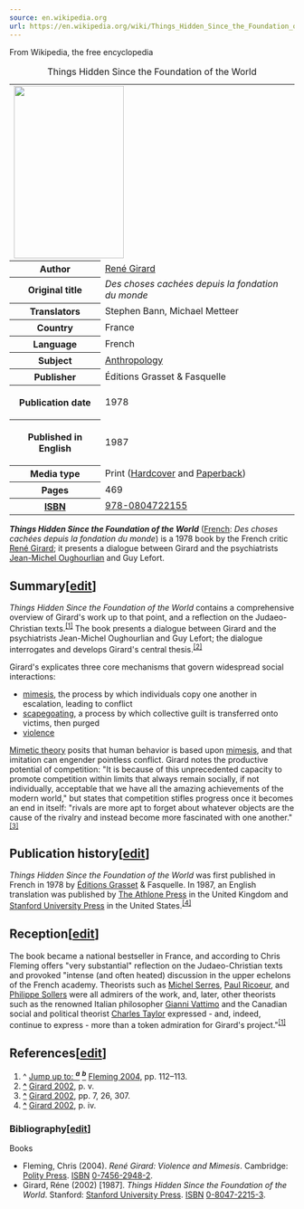 ```yaml
---
source: en.wikipedia.org
url: https://en.wikipedia.org/wiki/Things_Hidden_Since_the_Foundation_of_the_World
---
```


From Wikipedia, the free encyclopedia

<table><caption>Things Hidden Since the Foundation of the World<span title="ctx_ver=Z39.88-2004&amp;rft_val_fmt=info%3Aofi%2Ffmt%3Akev%3Amtx%3Abook&amp;rft.genre=book&amp;rft.btitle=Things+Hidden+Since+the+Foundation+of+the+World&amp;rft.author=%5B%5BRen%C3%A9+Girard%5D%5D&amp;rft.date=1978&amp;rft.pub=%C3%89ditions+Grasset+%26+Fasquelle&amp;rft.pages=469"></span></caption><tbody><tr><td colspan="2"><span typeof="mw:File/Frameless"><a href="https://en.wikipedia.org/wiki/File:Things_Hidden_Since_the_Foundation_of_the_World_(French_edition).jpg"><img src="https://upload.wikimedia.org/wikipedia/en/0/0f/Things_Hidden_Since_the_Foundation_of_the_World_%28French_edition%29.jpg" decoding="async" width="194" height="305" data-file-width="194" data-file-height="305"></a></span></td></tr><tr><th scope="row">Author</th><td><a href="https://en.wikipedia.org/wiki/Ren%C3%A9_Girard" title="René Girard">René Girard</a></td></tr><tr><th scope="row">Original&nbsp;title</th><td><i>Des choses cachées depuis la fondation du monde</i></td></tr><tr><th scope="row">Translators</th><td>Stephen Bann, Michael Metteer</td></tr><tr><th scope="row">Country</th><td>France</td></tr><tr><th scope="row">Language</th><td>French</td></tr><tr><th scope="row">Subject</th><td><a href="https://en.wikipedia.org/wiki/Anthropology" title="Anthropology">Anthropology</a></td></tr><tr><th scope="row">Publisher</th><td>Éditions Grasset &amp; Fasquelle</td></tr><tr><th scope="row"><p>Publication date</p></th><td>1978</td></tr><tr><th scope="row"><p>Published&nbsp;in English</p></th><td>1987</td></tr><tr><th scope="row">Media&nbsp;type</th><td>Print (<a href="https://en.wikipedia.org/wiki/Hardcover" title="Hardcover">Hardcover</a> and <a href="https://en.wikipedia.org/wiki/Paperback" title="Paperback">Paperback</a>)</td></tr><tr><th scope="row">Pages</th><td>469</td></tr><tr><th scope="row"><a href="https://en.wikipedia.org/wiki/ISBN_(identifier)" title="ISBN (identifier)">ISBN</a></th><td><a href="https://en.wikipedia.org/wiki/Special:BookSources/978-0804722155" title="Special:BookSources/978-0804722155">978-0804722155</a></td></tr></tbody></table>

_**Things Hidden Since the Foundation of the World**_ ([French](https://en.wikipedia.org/wiki/French_language "French language"): _Des choses cachées depuis la fondation du monde_) is a 1978 book by the French critic [René Girard](https://en.wikipedia.org/wiki/Ren%C3%A9_Girard "René Girard"); it presents a dialogue between Girard and the psychiatrists [Jean-Michel Oughourlian](https://en.wikipedia.org/wiki/Jean-Michel_Oughourlian "Jean-Michel Oughourlian") and Guy Lefort.

## Summary\[[edit](https://en.wikipedia.org/w/index.php?title=Things_Hidden_Since_the_Foundation_of_the_World&action=edit&section=1 "Edit section: Summary")\]

_Things Hidden Since the Foundation of the World_ contains a comprehensive overview of Girard's work up to that point, and a reflection on the Judaeo-Christian texts.<sup id="cite_ref-FOOTNOTEFleming2004112–113_1-0"><a href="https://en.wikipedia.org/wiki/Things_Hidden_Since_the_Foundation_of_the_World#cite_note-FOOTNOTEFleming2004112%E2%80%93113-1">[1]</a></sup> The book presents a dialogue between Girard and the psychiatrists Jean-Michel Oughourlian and Guy Lefort; the dialogue interrogates and develops Girard's central thesis.<sup id="cite_ref-FOOTNOTEGirard2002v_2-0"><a href="https://en.wikipedia.org/wiki/Things_Hidden_Since_the_Foundation_of_the_World#cite_note-FOOTNOTEGirard2002v-2">[2]</a></sup>

Girard's explicates three core mechanisms that govern widespread social interactions:

-   [mimesis](https://en.wikipedia.org/wiki/Mimesis "Mimesis"), the process by which individuals copy one another in escalation, leading to conflict
-   [scapegoating](https://en.wikipedia.org/wiki/Scapegoating "Scapegoating"), a process by which collective guilt is transferred onto victims, then purged
-   [violence](https://en.wikipedia.org/wiki/Violence "Violence")

[Mimetic theory](https://en.wikipedia.org/wiki/Ren%C3%A9_Girard#Mimetic_desire "René Girard") posits that human behavior is based upon [mimesis](https://en.wikipedia.org/wiki/Mimesis "Mimesis"), and that imitation can engender pointless conflict. Girard notes the productive potential of competition: "It is because of this unprecedented capacity to promote competition within limits that always remain socially, if not individually, acceptable that we have all the amazing achievements of the modern world," but states that competition stifles progress once it becomes an end in itself: "rivals are more apt to forget about whatever objects are the cause of the rivalry and instead become more fascinated with one another."<sup id="cite_ref-FOOTNOTEGirard20027,_26,_307_3-0"><a href="https://en.wikipedia.org/wiki/Things_Hidden_Since_the_Foundation_of_the_World#cite_note-FOOTNOTEGirard20027,_26,_307-3">[3]</a></sup>

## Publication history\[[edit](https://en.wikipedia.org/w/index.php?title=Things_Hidden_Since_the_Foundation_of_the_World&action=edit&section=2 "Edit section: Publication history")\]

_Things Hidden Since the Foundation of the World_ was first published in French in 1978 by [Éditions Grasset](https://en.wikipedia.org/wiki/%C3%89ditions_Grasset "Éditions Grasset") & Fasquelle. In 1987, an English translation was published by [The Athlone Press](https://en.wikipedia.org/wiki/The_Athlone_Press "The Athlone Press") in the United Kingdom and [Stanford University Press](https://en.wikipedia.org/wiki/Stanford_University_Press "Stanford University Press") in the United States.<sup id="cite_ref-FOOTNOTEGirard2002iv_4-0"><a href="https://en.wikipedia.org/wiki/Things_Hidden_Since_the_Foundation_of_the_World#cite_note-FOOTNOTEGirard2002iv-4">[4]</a></sup>

## Reception\[[edit](https://en.wikipedia.org/w/index.php?title=Things_Hidden_Since_the_Foundation_of_the_World&action=edit&section=3 "Edit section: Reception")\]

The book became a national bestseller in France, and according to Chris Fleming offers "very substantial" reflection on the Judaeo-Christian texts and provoked "intense (and often heated) discussion in the upper echelons of the French academy. Theorists such as [Michel Serres](https://en.wikipedia.org/wiki/Michel_Serres "Michel Serres"), [Paul Ricoeur](https://en.wikipedia.org/wiki/Paul_Ric%C5%93ur "Paul Ricœur"), and [Philippe Sollers](https://en.wikipedia.org/wiki/Philippe_Sollers "Philippe Sollers") were all admirers of the work, and, later, other theorists such as the renowned Italian philosopher [Gianni Vattimo](https://en.wikipedia.org/wiki/Gianni_Vattimo "Gianni Vattimo") and the Canadian social and political theorist [Charles Taylor](https://en.wikipedia.org/wiki/Charles_Taylor_(philosopher) "Charles Taylor (philosopher)") expressed - and, indeed, continue to express - more than a token admiration for Girard's project."<sup id="cite_ref-FOOTNOTEFleming2004112–113_1-1"><a href="https://en.wikipedia.org/wiki/Things_Hidden_Since_the_Foundation_of_the_World#cite_note-FOOTNOTEFleming2004112%E2%80%93113-1">[1]</a></sup>

## References\[[edit](https://en.wikipedia.org/w/index.php?title=Things_Hidden_Since_the_Foundation_of_the_World&action=edit&section=4 "Edit section: References")\]

1.  ^ [Jump up to: <sup><i><b>a</b></i></sup>](https://en.wikipedia.org/wiki/Things_Hidden_Since_the_Foundation_of_the_World#cite_ref-FOOTNOTEFleming2004112%E2%80%93113_1-0) [<sup><i><b>b</b></i></sup>](https://en.wikipedia.org/wiki/Things_Hidden_Since_the_Foundation_of_the_World#cite_ref-FOOTNOTEFleming2004112%E2%80%93113_1-1) [Fleming 2004](https://en.wikipedia.org/wiki/Things_Hidden_Since_the_Foundation_of_the_World#CITEREFFleming2004), pp. 112–113.
2.  **[^](https://en.wikipedia.org/wiki/Things_Hidden_Since_the_Foundation_of_the_World#cite_ref-FOOTNOTEGirard2002v_2-0 "Jump up")** [Girard 2002](https://en.wikipedia.org/wiki/Things_Hidden_Since_the_Foundation_of_the_World#CITEREFGirard2002), p. v.
3.  **[^](https://en.wikipedia.org/wiki/Things_Hidden_Since_the_Foundation_of_the_World#cite_ref-FOOTNOTEGirard20027,_26,_307_3-0 "Jump up")** [Girard 2002](https://en.wikipedia.org/wiki/Things_Hidden_Since_the_Foundation_of_the_World#CITEREFGirard2002), pp. 7, 26, 307.
4.  **[^](https://en.wikipedia.org/wiki/Things_Hidden_Since_the_Foundation_of_the_World#cite_ref-FOOTNOTEGirard2002iv_4-0 "Jump up")** [Girard 2002](https://en.wikipedia.org/wiki/Things_Hidden_Since_the_Foundation_of_the_World#CITEREFGirard2002), p. iv.

### Bibliography\[[edit](https://en.wikipedia.org/w/index.php?title=Things_Hidden_Since_the_Foundation_of_the_World&action=edit&section=5 "Edit section: Bibliography")\]

Books

-   Fleming, Chris (2004). _René Girard: Violence and Mimesis_. Cambridge: [Polity Press](https://en.wikipedia.org/wiki/Polity_(publisher) "Polity (publisher)"). [ISBN](https://en.wikipedia.org/wiki/ISBN_(identifier) "ISBN (identifier)") [0-7456-2948-2](https://en.wikipedia.org/wiki/Special:BookSources/0-7456-2948-2 "Special:BookSources/0-7456-2948-2").
-   Girard, Réne (2002) \[1987\]. _Things Hidden Since the Foundation of the World_. Stanford: [Stanford University Press](https://en.wikipedia.org/wiki/Stanford_University_Press "Stanford University Press"). [ISBN](https://en.wikipedia.org/wiki/ISBN_(identifier) "ISBN (identifier)") [0-8047-2215-3](https://en.wikipedia.org/wiki/Special:BookSources/0-8047-2215-3 "Special:BookSources/0-8047-2215-3").
